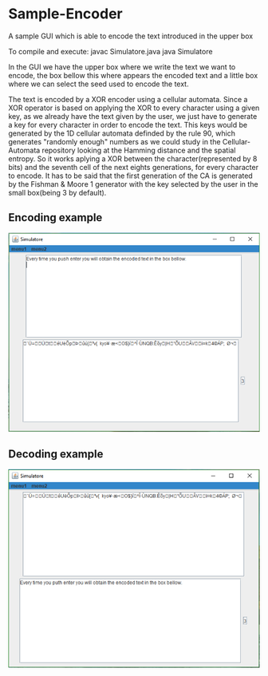 # Sample-Encoder
A sample GUI which is able to encode the text introduced in the upper box

To compile and execute:
  javac Simulatore.java
  java Simulatore
  
In the GUI we have the upper box where we write the text we want to encode, the box bellow this where appears the encoded text and a little box where we can select the seed used to encode the text.

The text is encoded by a XOR encoder using a cellular automata. Since a XOR operator is based on applying the XOR to every character using a given key, as we already have the text given by the user, we just have to generate a key for every character in order to encode the text. This keys would be generated by the 1D cellular automata definded by the rule 90, which generates "randomly enough" numbers as we could study in the Cellular-Automata repository looking at the Hamming distance and the spatial entropy. So it works aplying a XOR between the character(represented by 8 bits) and the seventh cell of the next eights generations, for every character to encode. It has to be said that the first generation of the CA is generated by the Fishman & Moore 1 generator with the key selected by the user in the small box(being 3 by default).

## Encoding example
![GUI example](https://github.com/coloal/Sample-Encoder/blob/master/ExampleImage.png)

## Decoding example
![GUI example](https://github.com/coloal/Sample-Encoder/blob/master/DecodingImage.png)
